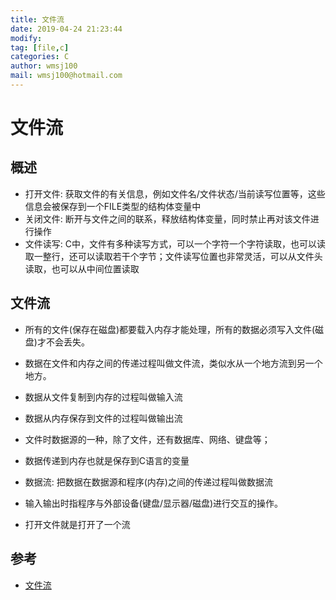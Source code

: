```yaml
---
title: 文件流
date: 2019-04-24 21:23:44	
modify: 
tag: [file,c]
categories: C
author: wmsj100
mail: wmsj100@hotmail.com
---
```


# 文件流

## 概述
- 打开文件: 获取文件的有关信息，例如文件名/文件状态/当前读写位置等，这些信息会被保存到一个FILE类型的结构体变量中
- 关闭文件: 断开与文件之间的联系，释放结构体变量，同时禁止再对该文件进行操作
- 文件读写: C中，文件有多种读写方式，可以一个字符一个字符读取，也可以读取一整行，还可以读取若干个字节；文件读写位置也非常灵活，可以从文件头读取，也可以从中间位置读取

## 文件流
- 所有的文件(保存在磁盘)都要载入内存才能处理，所有的数据必须写入文件(磁盘)才不会丢失。
- 数据在文件和内存之间的传递过程叫做文件流，类似水从一个地方流到另一个地方。
- 数据从文件复制到内存的过程叫做输入流
- 数据从内存保存到文件的过程叫做输出流

- 文件时数据源的一种，除了文件，还有数据库、网络、键盘等；
- 数据传递到内存也就是保存到C语言的变量
- 数据流: 把数据在数据源和程序(内存)之间的传递过程叫做数据流
- 输入输出时指程序与外部设备(键盘/显示器/磁盘)进行交互的操作。
- 打开文件就是打开了一个流

## 参考
- [文件流](http://c.biancheng.net/cpp/html/104.html)
